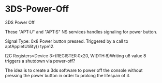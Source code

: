 # 3DS-Power-Off
3DS Power Off

These "APT:U" and "APT:S" NS services handles signaling for power button. 

Signal Type: 0x8 Power button pressed. Triggered by a call to aptAppletUtility() type12.

I2C Registers>Device 3>(REGISTER:0x20, WIDTH:8)Writing u8 value 8 triggers a shutdown via power-off?

The idea is to create a 3ds software to power off the console without pressing the power button in order to prolong the lifespan of it.
